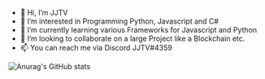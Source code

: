 - 👋 Hi, I’m JJTV
- 👀 I’m interested in Programming Python, Javascript and C#
- 🌱 I’m currently learning various Frameworks for Javascript and Python
- 💞️ I’m looking to collaborate on a large Project like a Blockchain etc.
- 📫 You can reach me via Discord JJTV#4359

![Anurag's GitHub stats](https://githubreadmestats-drab.vercel.app/api?username=JohnGrubba&show_icons=true&theme=radical)

<!---
JohnGrubba/JohnGrubba is a ✨ special ✨ repository because its `README.md` (this file) appears on your GitHub profile.
You can click the Preview link to take a look at your changes.
--->
